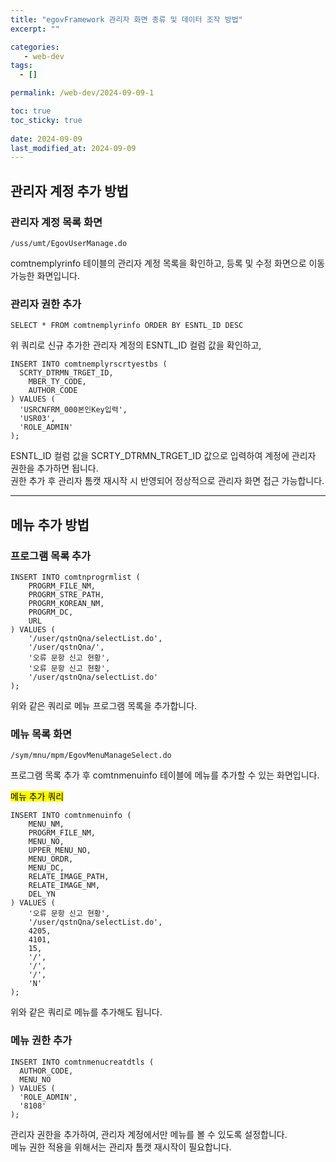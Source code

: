 ```yaml
---
title: "egovFramework 관리자 화면 종류 및 데이터 조작 방법"
excerpt: ""

categories:
   - web-dev
tags:
  - []

permalink: /web-dev/2024-09-09-1

toc: true
toc_sticky: true
 
date: 2024-09-09
last_modified_at: 2024-09-09
---
```


## 관리자 계정 추가 방법

### 관리자 계정 목록 화면
```
/uss/umt/EgovUserManage.do
```
comtnemplyrinfo 테이블의 관리자 계정 목록을 확인하고, 등록 및 수정 화면으로 이동 가능한 화면입니다.

### 관리자 권한 추가
```
SELECT * FROM comtnemplyrinfo ORDER BY ESNTL_ID DESC
```
위 쿼리로 신규 추가한 관리자 계정의 ESNTL_ID 컬럼 값을 확인하고,
```
INSERT INTO comtnemplyrscrtyestbs (
  SCRTY_DTRMN_TRGET_ID,
	MBER_TY_CODE,
	AUTHOR_CODE
) VALUES (
  'USRCNFRM_000본인Key입력',
  'USR03',
  'ROLE_ADMIN'
);
```
ESNTL_ID 컬럼 값을 SCRTY_DTRMN_TRGET_ID 값으로 입력하여 계정에 관리자 권한을 추가하면 됩니다.  
권한 추가 후 관리자 톰캣 재시작 시 반영되어 정상적으로 관리자 화면 접근 가능합니다.

---

## 메뉴 추가 방법

### 프로그램 목록 추가
```
INSERT INTO comtnprogrmlist (
	PROGRM_FILE_NM,
	PROGRM_STRE_PATH,
	PROGRM_KOREAN_NM,
	PROGRM_DC,
	URL
) VALUES (
	'/user/qstnQna/selectList.do',
	'/user/qstnQna/',
	'오류 문항 신고 현황',
	'오류 문항 신고 현황',
	'/user/qstnQna/selectList.do'
);
```
위와 같은 쿼리로 메뉴 프로그램 목록을 추가합니다.

### 메뉴 목록 화면
```
/sym/mnu/mpm/EgovMenuManageSelect.do
```
프로그램 목록 추가 후 comtnmenuinfo 테이블에 메뉴를 추가할 수 있는 화면입니다.

<mark>메뉴 추가 쿼리</mark>
```
INSERT INTO comtnmenuinfo (
	MENU_NM,
	PROGRM_FILE_NM,
	MENU_NO,
	UPPER_MENU_NO,
	MENU_ORDR,
	MENU_DC,
	RELATE_IMAGE_PATH,
	RELATE_IMAGE_NM,
	DEL_YN
) VALUES (
	'오류 문항 신고 현황',
	'/user/qstnQna/selectList.do',
	4205,
	4101,
	15,
	'/',
	'/',
	'/',
	'N'
);
```
위와 같은 쿼리로 메뉴를 추가해도 됩니다.

### 메뉴 권한 추가
```
INSERT INTO comtnmenucreatdtls (
  AUTHOR_CODE,
  MENU_NO
) VALUES (
  'ROLE_ADMIN',
  '8108'
);
```
관리자 권한을 추가하여, 관리자 계정에서만 메뉴를 볼 수 있도록 설정합니다.  
메뉴 권한 적용을 위해서는 관리자 톰캣 재시작이 필요합니다.
